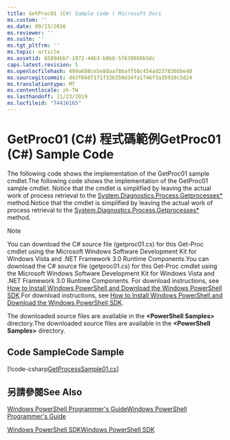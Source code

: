 ```yaml
---
title: GetProc01 (C#) Sample Code | Microsoft Docs
ms.custom: ''
ms.date: 09/13/2016
ms.reviewer: ''
ms.suite: ''
ms.tgt_pltfrm: ''
ms.topic: article
ms.assetid: 65094bb7-1972-44b3-b8b0-5f639860b58c
caps.latest.revision: 5
ms.openlocfilehash: 499a688ce5e8daa78baff58c454ad237836bbe48
ms.sourcegitcommit: d43f66071f1f33b350d34fa1f46f3a35910c5d24
ms.translationtype: MT
ms.contentlocale: zh-TW
ms.lasthandoff: 11/23/2019
ms.locfileid: "74416165"
---
```

# <a name="getproc01-c-sample-code"></a><span data-ttu-id="a984c-102">GetProc01 (C#) 程式碼範例</span><span class="sxs-lookup"><span data-stu-id="a984c-102">GetProc01 (C#) Sample Code</span></span>

<span data-ttu-id="a984c-103">The following code shows the implementation of the GetProc01 sample cmdlet.</span><span class="sxs-lookup"><span data-stu-id="a984c-103">The following code shows the implementation of the GetProc01 sample cmdlet.</span></span> <span data-ttu-id="a984c-104">Notice that the cmdlet is simplified by leaving the actual work of process retrieval to the [System.Diagnostics.Process.Getprocesses\*](/dotnet/api/System.Diagnostics.Process.GetProcesses) method.</span><span class="sxs-lookup"><span data-stu-id="a984c-104">Notice that the cmdlet is simplified by leaving the actual work of process retrieval to the [System.Diagnostics.Process.Getprocesses\*](/dotnet/api/System.Diagnostics.Process.GetProcesses) method.</span></span>

> [!NOTE]
> <span data-ttu-id="a984c-105">You can download the C# source file (getproc01.cs) for this Get-Proc cmdlet using the Microsoft Windows Software Development Kit for Windows Vista and .NET Framework 3.0 Runtime Components.</span><span class="sxs-lookup"><span data-stu-id="a984c-105">You can download the C# source file (getproc01.cs) for this Get-Proc cmdlet using the Microsoft Windows Software Development Kit for Windows Vista and .NET Framework 3.0 Runtime Components.</span></span> <span data-ttu-id="a984c-106">For download instructions, see [How to Install Windows PowerShell and Download the Windows PowerShell SDK](/powershell/scripting/developer/installing-the-windows-powershell-sdk).</span><span class="sxs-lookup"><span data-stu-id="a984c-106">For download instructions, see [How to Install Windows PowerShell and Download the Windows PowerShell SDK](/powershell/scripting/developer/installing-the-windows-powershell-sdk).</span></span>
>
> <span data-ttu-id="a984c-107">The downloaded source files are available in the **\<PowerShell Samples>** directory.</span><span class="sxs-lookup"><span data-stu-id="a984c-107">The downloaded source files are available in the **\<PowerShell Samples>** directory.</span></span>

## <a name="code-sample"></a><span data-ttu-id="a984c-108">Code Sample</span><span class="sxs-lookup"><span data-stu-id="a984c-108">Code Sample</span></span>

[!code-csharp[GetProcessSample01.cs](../../../../powershell-sdk-samples/SDK-2.0/csharp/GetProcessSample01/GetProcessSample01.cs#L11-L126 "GetProcessSample01.cs")]

## <a name="see-also"></a><span data-ttu-id="a984c-109">另請參閱</span><span class="sxs-lookup"><span data-stu-id="a984c-109">See Also</span></span>

[<span data-ttu-id="a984c-110">Windows PowerShell Programmer's Guide</span><span class="sxs-lookup"><span data-stu-id="a984c-110">Windows PowerShell Programmer's Guide</span></span>](./windows-powershell-programmer-s-guide.md)

[<span data-ttu-id="a984c-111">Windows PowerShell SDK</span><span class="sxs-lookup"><span data-stu-id="a984c-111">Windows PowerShell SDK</span></span>](../windows-powershell-reference.md)
